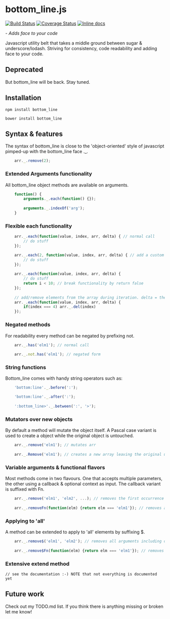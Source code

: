 # bottom_line.js
[![Build Status](https://travis-ci.org/unnoon/bottom_line.svg?branch=dev)](https://travis-ci.org/unnoon/bottom_line.svg?branch=dev)
[![Coverage Status](https://coveralls.io/repos/github/unnoon/bottom_line/badge.svg?branch=dev)](https://coveralls.io/github/unnoon/bottom_line?branch=dev)
[![Inline docs](http://inch-ci.org/github/unnoon/bottom_line.svg?branch=dev)](http://inch-ci.org/github/unnoon/bottom_line.svg?branch=dev)

_- Adds face to your code_

Javascript utility belt that takes a middle ground between sugar & underscore/lodash. Striving for consistency, code readability and adding face to your code.

## Deprecated

But bottom_line will be back. Stay tuned.

## Installation

    npm install bottom_line
     
    bower install bottom_line

## Syntax & features

The syntax of bottom\_line is close to the 'object-oriented' style of javascript pimped-up with the bottom\_line face .\_.
```javascript
    arr._.remove(2);
```
### Extended Arguments functionality 

All bottom_line object methods are available on arguments.
```javascript
    function() {
        arguments._.each(function() {});       
           
        arguments._.indexOf('arg');   
    }       
```
### Flexible each functionality
```javascript
    arr._.each(function(value, index, arr, delta) { // normal call
        // do stuff
    }); 

    arr._.each(2, function(value, index, arr, delta) { // add a custom step
        // do stuff    
    }); 
    
    arr._.each(function(value, index, arr, delta) {
        // do stuff
        return i < 10; // break functionality by return false
    });  
    
    // add/remove elements from the array during iteration. delta = the difference in length
    arr._.each(function(value, index, arr, delta) {  
        if(index === 4) arr._.del(index)
    });  
```    
### Negated methods

For readability every method can be negated by prefixing not.
```javascript
    arr._.has('elm1'); // normal call
    
    arr._.not.has('elm1'); // negated form
```        
### String functions

Bottom_line comes with handy string operators such as:
```javascript
    'bottom:line'._.before(':');

    'bottom:line'._.after(':');
    
    ':bottom_line>'._.between(':', '>');    
```        
### Mutators over new objects

By default a method will mutate the object itself. A Pascal case variant is used to create a object while the original object is untouched.
```javascript
    arr._.remove('elm1'); // mutates arr  
          
    arr._.Remove('elm1'); // creates a new array leaving the original untouched          
```
### Variable arguments & functional flavors

Most methods come in two flavours. One that accepts multiple parameters, the other using a callback & optional context as input. The callback variant is suffixed with Fn.
```javascript
    arr._.remove('elm1', 'elm2', ...); // removes the first occurrence for each parameter
    
    arr._.removeFn(function(elm) {return elm === 'elm1'}); // removes an element matched by the function
```
### Applying to 'all'

A method can be extended to apply to 'all' elements by suffixing $.
```javascript
    arr._.remove$('elm1', 'elm2'); // removes all arguments including duplicates
    
    arr._.remove$Fn(function(elm) {return elm === 'elm1'}); // removes all elements matched by the function
```
### Extensive extend method

    // see the documentation :-) NOTE that not everything is documented yet    

## Future work

Check out my TODO.md list.
If you think there is anything missing or broken let me know!
